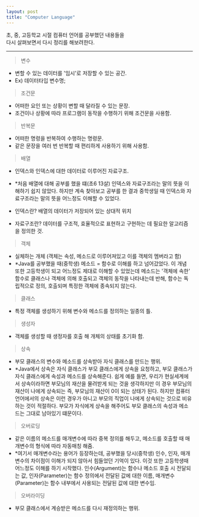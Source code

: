 ```yaml
---
layout: post
title: "Computer Language"
---
```


초, 중, 고등학교 시절 컴퓨터 언어를 공부했던 내용들을<br>
다시 살펴보면서 다시 정리를 해보려한다.

---

>변수

- 변할 수 있는 데이터를 '임시'로 저장할 수 있는 공간.
- Ex) 데이터타입 변수명;

>조건문

- 어떠한 요인 또는 상황이 변할 때 달라질 수 있는 문장. 
- 조건이나 상황에 따라 프로그램이 동작을 수행하기 위해 조건문을 사용함.

>반복문

- 어떠한 명령을 반복하여 수행하는 명령문.
- 같은 문장을 여러 번 반복할 때 편리하게 사용하기 위해 사용함.

> 배열
> 
- 인덱스와 인덱스에 대한 데이터로 이루어진 자료구조.
- *처음 배열에 대해 공부를 했을 떄(초6 13살) 인덱스와 자료구조라는 말의 뜻을 이해하기 쉽지 않았다.
  하지만 계속 찾아보고 공부를 한 결과 중학생일 때 인덱스와 자료구조라는 말의 뜻을 어느정도
  이해할 수 있었다.


- 인덱스란? 배열의 데이터가 저장되어 있는 상대적 위치
- 자료구조란? 데이터를 구조적, 효율적으로 표현하고 구현하는 데 필요한 알고리즘을 정의한 것.

>객체

- 실체하는 개체 (객체는 속성, 메소드로 이루어져있고 이를 객체의 멤버라고 함)
- *Java를 공부했을 때(중학생) 메소드 = 함수로 이해를 하고 넘어갔었다. 이 개념 또한 고등학생이 되고
  어느정도 제대로 이해할 수 있었는데 메소드는 '객체에 속한' 함수로 클래스나 객체에 의해 호출되고 객체의 동작을 나타내는데 반해, 함수는 독립적으로 정의, 호출되며 특정한 객체에 종속되지 않는다.

>클래스

- 특정 객체를 생성하기 위해 변수와 메소드를 정의하는 일종의 틀.

>생성자

- 객체를 생성할 때 생정자를 호출 해 개체의 상태를 초기화 함.

>상속
 
- 부모 클래스의 변수와 메소드를 상속받아 자식 클래스를 만드는 행위.
- *Java에서 상속은 자식 클래스가 부모 클래스에게 상속을 요청하고, 부모 클래스가 자식 클래스에게 속성과 메소드를 상속해준다. 쉽게 예를 들면, 우리가 현실세계에서 상속이라하면 부모님의 재산을 물려받게 되는 것을 생각하지만 이 경우 부모님의 재산이 나에게 상속되는 즉, 부모님의 재산이 0이 되는 상태가 된다. 하지만 컴퓨터언어에서의 상속은 이런 경우가 아니고 부모의 직업이 나에게 상속되는 것으로 비유하는 것이 적절하다. 부모가 자식에게 상속을 해주어도 부모 클래스의 속성과 메소드는 그대로 남아있기 떄문이다.

>오버로딩

- 같은 이름의 메소드를 매개변수에 따라 중복 정의를 해두고, 메소드를 호출할 때 매개변수의 형식에 따라 자동매칭 해줌.
- *여기서 매개변수라는 용어가 등장하는데, 공부했을 당시(중학생) 인수, 인자, 매개변수의 차이점이 이해가 되지 않아서 힘들었던 기억이 있다. 이것 또한 고등학생때 어느정도 이해를 하기 시작했다.
  인수(Argument)는 함수나 메소드 호출 시 전달되는 값, 인자(Parameter)는 함수 정의에서 전달된 값에 대한 이름, 매개변수(Parameter)는 함수 내부에서 사용되는 전달된 값에 대한 변수임.

>오버라이딩

- 부모 클래스에서 계승받은 메소드를 다시 재정의하는 행위.